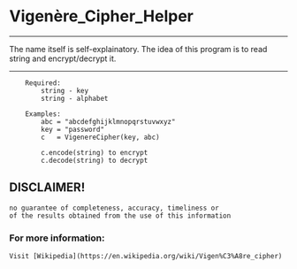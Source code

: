 # Vigenère_Cipher_Helper
___
The name itself is self-explainatory.
The idea of this program is to read string and encrypt/decrypt it.
___

```
    Required:
        string - key
        string - alphabet

    Examples:
        abc = "abcdefghijklmnopqrstuvwxyz"
        key = "password"
        c   = VigenereCipher(key, abc)

        c.encode(string) to encrypt
        c.decode(string) to decrypt    
```

## DISCLAIMER!
    no guarantee of completeness, accuracy, timeliness or 
    of the results obtained from the use of this information

### For more information:
	Visit [Wikipedia](https://en.wikipedia.org/wiki/Vigen%C3%A8re_cipher)